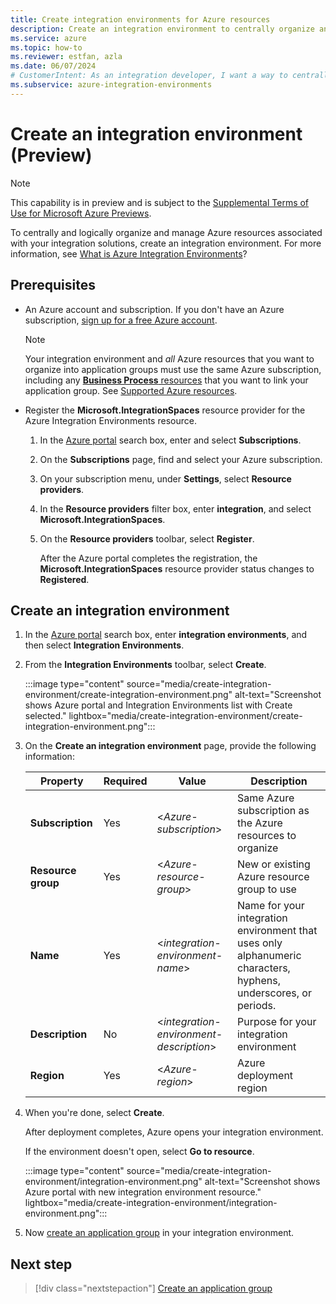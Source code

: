 ```yaml
---
title: Create integration environments for Azure resources
description: Create an integration environment to centrally organize and manage Azure resources related to your integration solutions.
ms.service: azure
ms.topic: how-to
ms.reviewer: estfan, azla
ms.date: 06/07/2024
# CustomerIntent: As an integration developer, I want a way to centrally and logically organize Azure resoruces related to my organization's integration solutions.
ms.subservice: azure-integration-environments
---
```


# Create an integration environment (Preview)

> [!NOTE]
>
> This capability is in preview and is subject to the 
> [Supplemental Terms of Use for Microsoft Azure Previews](https://azure.microsoft.com/support/legal/preview-supplemental-terms/).

To centrally and logically organize and manage Azure resources associated with your integration solutions, create an integration environment. For more information, see [What is Azure Integration Environments](overview.md)?

## Prerequisites

- An Azure account and subscription. If you don't have an Azure subscription, [sign up for a free Azure account](https://azure.microsoft.com/free/?WT.mc_id=A261C142F).

  > [!NOTE]
  >
  > Your integration environment and *all* Azure resources that you want to organize 
  > into application groups must use the same Azure subscription, including any 
  > [**Business Process** resources](../business-process-tracking/overview.md) 
  > that you want to link your application group. See 
  > [Supported Azure resources](overview.md#supported-resources).

- Register the **Microsoft.IntegrationSpaces** resource provider for the Azure Integration Environments resource.

  1. In the [Azure portal](https://portal.azure.com) search box, enter and select **Subscriptions**.

  1. On the **Subscriptions** page, find and select your Azure subscription.

  1. On your subscription menu, under **Settings**, select **Resource providers**.

  1. In the **Resource providers** filter box, enter **integration**, and select **Microsoft.IntegrationSpaces**.

  1. On the **Resource providers** toolbar, select **Register**.

     After the Azure portal completes the registration, the **Microsoft.IntegrationSpaces** resource provider status changes to **Registered**.

<a name="create-integration-environment"></a>

## Create an integration environment

1. In the [Azure portal](https://portal.azure.com) search box, enter **integration environments**, and then select **Integration Environments**.

1. From the **Integration Environments** toolbar, select **Create**.

   :::image type="content" source="media/create-integration-environment/create-integration-environment.png" alt-text="Screenshot shows Azure portal and Integration Environments list with Create selected." lightbox="media/create-integration-environment/create-integration-environment.png":::

1. On the **Create an integration environment** page, provide the following information:

   | Property | Required | Value | Description |
   |----------|----------|-------|-------------|
   | **Subscription** | Yes |  <*Azure-subscription*> | Same Azure subscription as the Azure resources to organize |
   | **Resource group** | Yes | <*Azure-resource-group*> | New or existing Azure resource group to use |
   | **Name** | Yes | <*integration-environment-name*> | Name for your integration environment that uses only alphanumeric characters, hyphens, underscores, or periods. |
   | **Description** | No | <*integration-environment-description*> | Purpose for your integration environment |
   | **Region** | Yes | <*Azure-region*> | Azure deployment region |

1. When you're done, select **Create**.

   After deployment completes, Azure opens your integration environment.

   If the environment doesn't open, select **Go to resource**.

   :::image type="content" source="media/create-integration-environment/integration-environment.png" alt-text="Screenshot shows Azure portal with new integration environment resource." lightbox="media/create-integration-environment/integration-environment.png":::

1. Now [create an application group](create-application-group.md) in your integration environment.

## Next step

> [!div class="nextstepaction"]
> [Create an application group](create-application-group.md)
